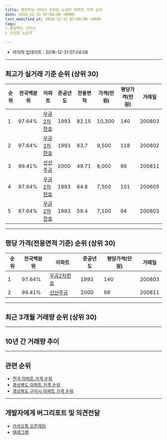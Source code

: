 ```yaml
---
title: 경상북도 구미시 선산읍 노상리 아파트 가격 순위
date: 2018-12-31 07:04:08 +0900
last_modified_at: 2018-12-31 07:04:08 +0900
tags:
- 경상북도 구미시
- 선산읍 노상리

---
```


* 마지막 업데이트 : 2018-12-31 07:04:08

---

## 최고가 실거래 기준 순위 (상위 30)


|순위|전국백분위|아파트|준공년도|전용면적|가격(만원)|평당가격(만원)|거래일|
|---|---|---|---|---|---|---|---|
|1|97.64%|[우공2차한효](https://search.naver.com/search.naver?query=%EA%B2%BD%EC%83%81%EB%B6%81%EB%8F%84+%EA%B5%AC%EB%AF%B8%EC%8B%9C+%EC%84%A0%EC%82%B0%EC%9D%8D+%EB%85%B8%EC%83%81%EB%A6%AC+%EC%9A%B0%EA%B3%B52%EC%B0%A8%ED%95%9C%ED%9A%A8)|1993|82.15|10,300|140|200803|
|2|97.64%|[우공2차한효](https://search.naver.com/search.naver?query=%EA%B2%BD%EC%83%81%EB%B6%81%EB%8F%84+%EA%B5%AC%EB%AF%B8%EC%8B%9C+%EC%84%A0%EC%82%B0%EC%9D%8D+%EB%85%B8%EC%83%81%EB%A6%AC+%EC%9A%B0%EA%B3%B52%EC%B0%A8%ED%95%9C%ED%9A%A8)|1993|83.7|9,500|118|200602|
|3|99.41%|[선산주공](https://search.naver.com/search.naver?query=%EA%B2%BD%EC%83%81%EB%B6%81%EB%8F%84+%EA%B5%AC%EB%AF%B8%EC%8B%9C+%EC%84%A0%EC%82%B0%EC%9D%8D+%EB%85%B8%EC%83%81%EB%A6%AC+%EC%84%A0%EC%82%B0%EC%A3%BC%EA%B3%B5)|2000|49.71|8,000|99|200811|
|4|97.64%|[우공2차한효](https://search.naver.com/search.naver?query=%EA%B2%BD%EC%83%81%EB%B6%81%EB%8F%84+%EA%B5%AC%EB%AF%B8%EC%8B%9C+%EC%84%A0%EC%82%B0%EC%9D%8D+%EB%85%B8%EC%83%81%EB%A6%AC+%EC%9A%B0%EA%B3%B52%EC%B0%A8%ED%95%9C%ED%9A%A8)|1993|64.8|7,500|101|200605|
|5|97.64%|[우공2차한효](https://search.naver.com/search.naver?query=%EA%B2%BD%EC%83%81%EB%B6%81%EB%8F%84+%EA%B5%AC%EB%AF%B8%EC%8B%9C+%EC%84%A0%EC%82%B0%EC%9D%8D+%EB%85%B8%EC%83%81%EB%A6%AC+%EC%9A%B0%EA%B3%B52%EC%B0%A8%ED%95%9C%ED%9A%A8)|1993|59.4|7,100|94|200803|


---

## 평당 가격(전용면적 기준) 순위 (상위 30)


|순위|전국백분위|아파트|준공년도|평당가격(만원)|거래일|
|---|---|---|---|---|---|
|1|97.64%|[우공2차한효](https://search.naver.com/search.naver?query=%EA%B2%BD%EC%83%81%EB%B6%81%EB%8F%84+%EA%B5%AC%EB%AF%B8%EC%8B%9C+%EC%84%A0%EC%82%B0%EC%9D%8D+%EB%85%B8%EC%83%81%EB%A6%AC+%EC%9A%B0%EA%B3%B52%EC%B0%A8%ED%95%9C%ED%9A%A8)|1993|140|200803|
|2|99.41%|[선산주공](https://search.naver.com/search.naver?query=%EA%B2%BD%EC%83%81%EB%B6%81%EB%8F%84+%EA%B5%AC%EB%AF%B8%EC%8B%9C+%EC%84%A0%EC%82%B0%EC%9D%8D+%EB%85%B8%EC%83%81%EB%A6%AC+%EC%84%A0%EC%82%B0%EC%A3%BC%EA%B3%B5)|2000|99|200811|


---

## 최근 3개월 거래량 순위 (상위 30)


<div style="width:100%;">
    <canvas id="deal_count_ranking" height="250"></canvas>
</div>


<script>
new Chart(document.getElementById("deal_count_ranking"), {
    type: 'horizontalBar',
    data: {
        labels: ['선산주공', '우공2차한효'],
        datasets: [{
            label: '실거래 수',
            data: [6, 3],
            borderColor: "rgba(255, 0, 128, 1)",
            backgroundColor: "rgba(255, 0, 128, 0.5)",
            fill: false,
        }]
    },
    options: {
        responsive: true,
        title: {
            display: true,
            text: '최근 3개월 거래량 순위'
        },
        tooltips: {
            mode: 'index',
            intersect: false,
            callbacks: {
                title: function(tooltipItems, data) {
                    return "실거래 수:";
                },
                label: function(tooltipItem, data) {
                    return data.labels[tooltipItem.index] + ": " + tooltipItem.xLabel;
                }
            }
        },
        hover: {
            mode: 'nearest',
            intersect: true
        },
        scales: {
            xAxes: [{
                display: true,
                scaleLabel: {
                    display: true,
                    labelString: '실거래 수'
                },
                ticks: {
                    suggestedMin: 0,
                }
            }],
            yAxes: [{
                display: true,
                ticks: {
                    autoSkip: false,
                    callback: function(value, index, values) {
                        if (value.length > 15)
                            return value.substr(0, 13) + "...";
                        else
                            return value;
                    }
                },
                scaleLabel: {
                    display: false,
                }
            }]
        }
    }
});

</script>


---

## 10년 간 거래량 추이


<div style="width:100%;">
    <canvas id="deal_progress" height="250"></canvas>
</div>

<script>
new Chart(document.getElementById("deal_progress"), {
    type: 'line',
    data: {
        labels: ['200812','200901','200902','200903','200904','200905','200906','200907','200908','200909','200910','200911','200912','201001','201002','201003','201004','201005','201006','201007','201008','201009','201010','201011','201012','201101','201102','201103','201104','201105','201106','201107','201108','201109','201110','201111','201112','201201','201202','201203','201204','201205','201206','201207','201208','201209','201210','201211','201212','201301','201302','201303','201304','201305','201306','201307','201308','201309','201310','201311','201312','201401','201402','201403','201404','201405','201406','201407','201408','201409','201410','201411','201412','201501','201502','201503','201504','201505','201506','201507','201508','201509','201510','201511','201512','201601','201602','201603','201604','201605','201606','201607','201608','201609','201610','201611','201612','201701','201702','201703','201704','201705','201706','201707','201708','201709','201710','201711','201712','201801','201802','201803','201804','201805','201806','201807','201808','201809','201810','201811','201812'],
        datasets: [{
            label: '실거래 수',
            pointRadius: 1,
            data: [0, 2, 6, 0, 0, 5, 7, 2, 0, 3, 2, 2, 1, 2, 6, 5, 1, 2, 3, 2, 2, 2, 3, 2, 0, 1, 4, 1, 4, 6, 0, 0, 2, 4, 1, 1, 3, 6, 2, 4, 3, 2, 1, 0, 2, 1, 4, 3, 2, 2, 1, 2, 1, 6, 3, 3, 0, 3, 3, 4, 2, 0, 4, 5, 3, 3, 5, 2, 2, 2, 6, 2, 1, 7, 2, 7, 2, 2, 5, 1, 3, 1, 6, 2, 2, 1, 2, 3, 0, 1, 4, 3, 7, 0, 3, 1, 2, 3, 3, 1, 0, 2, 3, 1, 7, 1, 3, 2, 3, 3, 0, 4, 4, 3, 0, 2, 3, 1, 5, 3, 1],
            borderColor: "rgba(255, 201, 14, 1)",
            backgroundColor: "rgba(255, 201, 14, 0.5)",
            fill: true,
        }]
    },
    options: {
        responsive: true,
        title: {
            display: true,
            text: '10년간 거래량 추이'
        },
        tooltips: {
            mode: 'index',
            intersect: false,
        },
        hover: {
            mode: 'nearest',
            intersect: true
        },
        scales: {
            xAxes: [{
                display: true,
                scaleLabel: {
                    display: true,
                    labelString: '년/월'
                }
            }],
            yAxes: [{
                display: true,
                ticks: {
                    suggestedMin: 0,
                },
                scaleLabel: {
                    display: true,
                    labelString: '실거래 수'
                }
            }]
        }
    }
});

</script>


---

## 관련 순위

- [전국 아파트 가격 순위](https://inasie.github.io/apt-ranking/전국)
- [경상북도 아파트 가격 순위](https://inasie.github.io/apt-ranking/경상북도)
- [경상북도 구미시 아파트 가격 순위](https://inasie.github.io/apt-ranking/경상북도-구미시)


---

## 개발자에게 버그리포트 및 의견전달

- [카카오톡 오픈채팅](https://open.kakao.com/o/gLJUAP4)
- [텔레그램](https://t.me/inasie)

